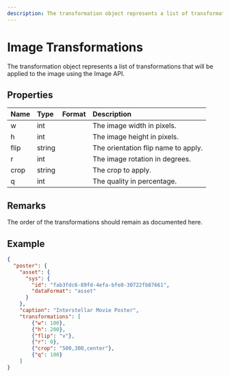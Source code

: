 ```yaml
---
description: The transformation object represents a list of transformations that will be applied to the image using the Image API.
---
```

# Image Transformations

The transformation object represents a list of transformations that will be applied to the image using the Image API.

## Properties

| Name | Type   | Format | Description                         |
|:-----|:-------|:-------|:------------------------------------|
| w    | int    |        | The image width in pixels.          |
| h    | int    |        | The image height in pixels.         |
| flip | string |        | The orientation flip name to apply. |
| r    | int    |        | The image rotation in degrees.      |
| crop | string |        | The crop to apply.                  |
| q    | int    |        | The quality in percentage.          |

## Remarks

The order of the transformations should remain as documented here.

## Example

```json
{
  "poster": {
    "asset": {
      "sys": {
        "id": "fab3fdc6-89fd-4efa-bfe0-30722fb87661",
        "dataFormat": "asset"
      }
    },
    "caption": "Interstellar Movie Poster",
    "transformations": [
        {"w": 100},
        {"h": 200},
        {"flip": "v"},
        {"r": 0},
        {"crop": "500,300,center"},
        {"q": 100}
    ]
}
```
